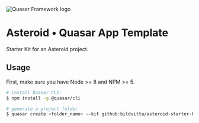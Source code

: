 ![Quasar Framework logo](https://cdn.quasar.dev/logo-v2/header.png)

# Asteroid • Quasar App Template

Starter Kit for an Asteroid project.

## Usage

First, make sure you have Node >= 8 and NPM >= 5.

``` bash
# install Quasar CLI:
$ npm install -g @quasar/cli

# generate a project folder
$ quasar create <folder_name> --kit github:bildvitta/asteroid-starter-kit
```
